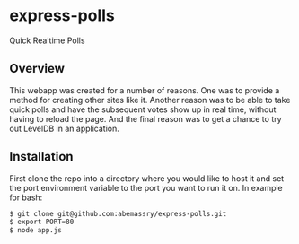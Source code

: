 express-polls
=============

Quick Realtime Polls

## Overview

This webapp was created for a number of reasons. One was to provide a 
method for creating other sites like it.  Another reason was to be able to 
take quick polls and have the subsequent votes show up in real time, without 
having to reload the page.  And the final reason was to get a chance to try out 
LevelDB in an application.

## Installation

First clone the repo into a directory where you would like to host it and set 
the port environment variable to the port you want to run it on. In example
for bash:

```bash
$ git clone git@github.com:abemassry/express-polls.git
$ export PORT=80
$ node app.js

```




